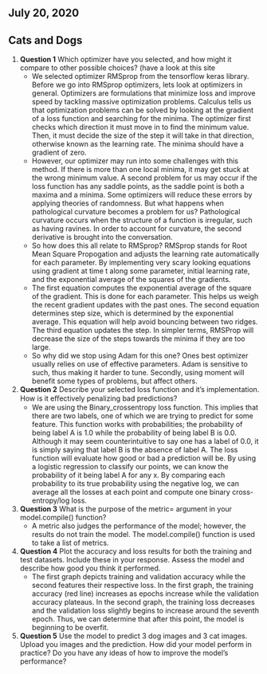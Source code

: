 ## July 20, 2020

## Cats and Dogs
1.	**Question 1** Which optimizer have you selected, and how might it compare to other possible choices?  (have a look at this site 
	-	We selected optimizer RMSprop from the tensorflow keras library. Before we go into RMSprop optimizers, lets look at optimizers in general. Optimizers are formulations that minimize loss and improve speed by tackling massive optimization problems. Calculus tells us that optimization problems can be solved by looking at the gradient of a loss function and searching for the minima. The optimizer first checks which direction it must move in to find the minimum value. Then, it must decide the size of the step it will take in that direction, otherwise known as the learning rate. The minima should have a gradient of zero. 
	- However, our optimizer may run into some challenges with this method. If there is more than one local minima, it may get stuck at the wrong minimum value. A second problem for us may occur if the loss function has any saddle points, as the saddle point is both a maxima and a minima. Some optimizers will reduce these errors by applying theories of randomness. But what happens when pathological curvature becomes a problem for us? Pathological curvature occurs when the structure of a function is irregular, such as having ravines. In order to account for curvature, the second derivative is brought into the conversation.
	- So how does this all relate to RMSprop? RMSprop stands for Root Mean Square Propogation and adjusts the learning rate automatically for each parameter. By implementing very scary looking equations using gradient at time t along some parameter, initial learning rate, and the exponential average of the squares of the gradients. 
	- The first equation computes the exponential average of the square of the gradient. This is done for each parameter. This helps us weigh the recent gradient updates with the past ones. The second equation determines step size, which is determined by the exponential average. This equation will help avoid bouncing between two ridges. The third equation updates the step. In simpler terms, RMSProp will decrease the size of the steps towards the minima if they are too large. 
	- So why did we stop using Adam for this one? Ones best optimizer usually relies on use of effective parameters. Adam is sensitive to such, thus making it harder to tune. Secondly, using moment will benefit some types of problems, but affect others. 
2.	**Question 2** Describe your selected loss function and it’s implementation.  How is it eﬀectively penalizing bad predictions? 
	- We are using the Binary_crossentropy loss function. This implies that there are two labels, one of which we are trying to predict for some feature. This function works with probabilities; the probability of being label A is 1.0 while the probability of being label B is 0.0. Although it may seem counterintuitive to say one has a label of 0.0, it is simply saying that label B is the absence of label A. The loss function will evaluate how good or bad a prediction will be. By using a logistic regression to classify our points, we can know the probability of it being label A for any x. By comparing each probability to its true probability using the negative log, we can average all the losses at each point and compute one binary cross-entropy/log loss. 
3.	**Question 3** What is the purpose of the metric= argument in your model.compile() function? 
	- A metric also judges the performance of the model; however, the results do not train the model. The model.compile() function is used to take a list of metrics.
4.	**Question 4** Plot the accuracy and loss results for both the training and test datasets.  Include these in your response.  Assess the model and describe how good you think it performed.
	- The first graph depicts training and validation accuracy while the second features their respective loss. In the first graph, the training accuracy (red line) increases as epochs increase while the validation accuracy plateaus. In the second graph, the training loss decreases and the validation loss slightly begins to increase around the seventh epoch. Thus, we can determine that after this point, the model is beginning to be overfit. 
5. **Question 5** Use the model to predict 3 dog images and 3 cat images.  Upload you images and the prediction.  How did your model perform in practice?  Do you have any ideas of how to improve the model’s performance?
